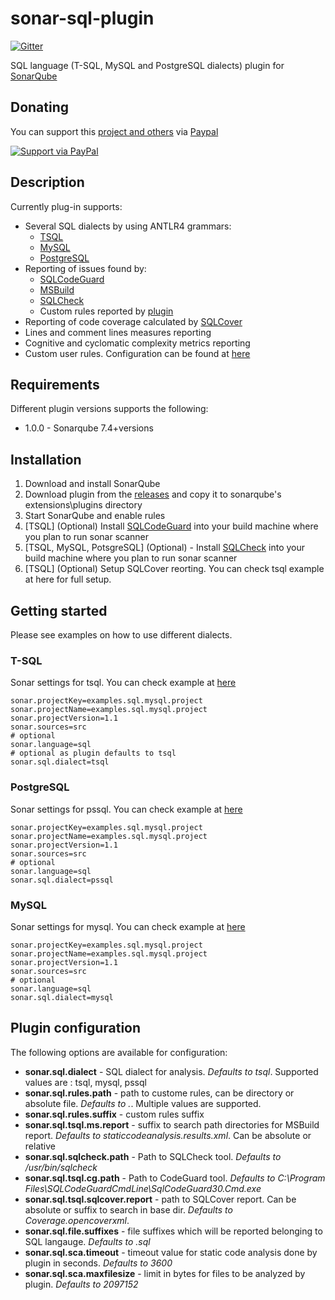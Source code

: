 # sonar-sql-plugin
[![Gitter](https://badges.gitter.im/sonar-sql-plugin/community.svg)](https://gitter.im/sonar-sql-plugin/community?utm_source=badge&utm_medium=badge&utm_campaign=pr-badge)

  SQL language (T-SQL, MySQL and PostgreSQL dialects) plugin for [SonarQube](https://www.sonarqube.org/) 

## Donating ##
You can support this [project and others](https://github.com/gretard) via [Paypal](https://www.paypal.me/greta514284/)

[![Support via PayPal](https://cdn.rawgit.com/twolfson/paypal-github-button/1.0.0/dist/button.svg)](https://www.paypal.me/greta514284/)

## Description ##
Currently plug-in supports:
- Several SQL dialects by using ANTLR4 grammars:
  - [TSQL](https://github.com/antlr/grammars-v4/tree/master/tsql)
  - [MySQL](https://github.com/antlr/grammars-v4/tree/master/mysql)
  - [PostgreSQL](https://github.com/tshprecher/antlr_psql)
- Reporting of issues found by:
  - [SQLCodeGuard](https://www.red-gate.com/products/sql-development/sql-code-guard/index) 
  - [MSBuild](https://msdn.microsoft.com/en-us/library/dd172133(v=vs.100).aspx)
  - [SQLCheck](https://github.com/jarulraj/sqlcheck)
  - Custom rules reported by [plugin](https://github.com/gretard/sonar-sql-plugin/blob/master/docs/pluginRules.md)
- Reporting of code coverage calculated by [SQLCover](https://github.com/GoEddie/SQLCover)
- Lines and comment lines measures reporting
- Cognitive and cyclomatic complexity metrics reporting
- Custom user rules. Configuration can be found at [here](https://github.com/gretard/sonar-sql-plugin/blob/master/docs/customRulesSetup.md)

## Requirements ##
Different plugin versions supports the following:
- 1.0.0 - Sonarqube 7.4+versions

## Installation ##
1. Download and install SonarQube
2. Download plugin from the [releases](https://github.com/gretard/sonar-sql-plugin/releases) and copy it to sonarqube's extensions\plugins directory
3. Start SonarQube and enable rules
4. [TSQL] (Optional) Install [SQLCodeGuard](https://www.red-gate.com/products/sql-development/sql-code-guard/index) into your build machine where you plan to run sonar scanner
5. [TSQL, MySQL, PotsgreSQL] (Optional) - Install [SQLCheck](https://github.com/jarulraj/sqlcheck) into your build machine where you plan to run sonar scanner
6. [TSQL] (Optional) Setup SQLCover reorting. You can check tsql example at here for full setup.

## Getting started ###
Please see examples on how to use different dialects.

### T-SQL ###
Sonar settings for tsql. You can check example at [here](https://github.com/gretard/sonar-sql-plugin/tree/master/examples/1-tsql)
```
sonar.projectKey=examples.sql.mysql.project
sonar.projectName=examples.sql.mysql.project
sonar.projectVersion=1.1
sonar.sources=src
# optional
sonar.language=sql
# optional as plugin defaults to tsql
sonar.sql.dialect=tsql

```

### PostgreSQL ###
Sonar settings for pssql. You can check example at [here](https://github.com/gretard/sonar-sql-plugin/tree/master/examples/2-psql)
```
sonar.projectKey=examples.sql.mysql.project
sonar.projectName=examples.sql.mysql.project
sonar.projectVersion=1.1
sonar.sources=src
# optional
sonar.language=sql
sonar.sql.dialect=pssql
```

### MySQL ###
Sonar settings for mysql. You can check example at [here](https://github.com/gretard/sonar-sql-plugin/tree/master/examples/3-msql)
```
sonar.projectKey=examples.sql.mysql.project
sonar.projectName=examples.sql.mysql.project
sonar.projectVersion=1.1
sonar.sources=src
# optional
sonar.language=sql
sonar.sql.dialect=mysql
```
## Plugin configuration ##
The following options are available for configuration:

- **sonar.sql.dialect** - SQL dialect for analysis. *Defaults to tsql*. Supported values are : tsql, mysql, pssql
- **sonar.sql.rules.path** - path to custome rules, can be directory or absolute file. *Defaults to .*. Multiple values are supported.
- **sonar.sql.rules.suffix** - custom rules suffix
- **sonar.sql.tsql.ms.report** - suffix to search path directories for MSBuild report. *Defaults to staticcodeanalysis.results.xml*. Can be absolute or relative
- **sonar.sql.sqlcheck.path** - Path to SQLCheck tool. *Defaults to /usr/bin/sqlcheck*
- **sonar.sql.tsql.cg.path** - Path to CodeGuard tool. *Defaults to C:\Program Files\SQLCodeGuardCmdLine\SqlCodeGuard30.Cmd.exe*
- **sonar.sql.tsql.sqlcover.report** - path to SQLCover report. Can be absolute or suffix to search in base dir. *Defaults to Coverage.opencoverxml*.
- **sonar.sql.file.suffixes** - file suffixes which will be reported belonging to SQL langauge. *Defaults to .sql*
- **sonar.sql.sca.timeout** - timeout value for static code analysis done by plugin in seconds. *Defaults to 3600*
- **sonar.sql.sca.maxfilesize** - limit in bytes for files to be analyzed by plugin. *Defaults to 2097152*
